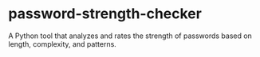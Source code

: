 # password-strength-checker
A Python tool that analyzes and rates the strength of passwords based on length, complexity, and patterns.
